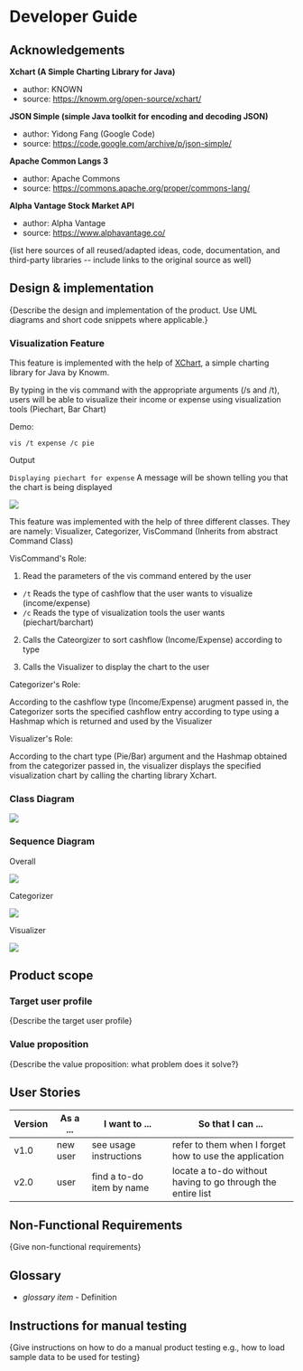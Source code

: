 # Developer Guide

## Acknowledgements
**Xchart (A Simple Charting Library for Java)**
- author: KNOWN
- source: https://knowm.org/open-source/xchart/

**JSON Simple (simple Java toolkit for encoding and decoding JSON)**
- author: Yidong Fang (Google Code)
- source: https://code.google.com/archive/p/json-simple/

**Apache Common Langs 3**
- author: Apache Commons
- source: https://commons.apache.org/proper/commons-lang/

**Alpha Vantage Stock Market API**
- author: Alpha Vantage
- source: https://www.alphavantage.co/

{list here sources of all reused/adapted ideas, code, documentation, and third-party libraries -- include links to the original source as well}

## Design & implementation

{Describe the design and implementation of the product. Use UML diagrams and short code snippets where applicable.}

### Visualization Feature 

This feature is implemented with the help of [XChart](https://knowm.org/open-source/xchart/), a simple charting library for Java by Knowm.

By typing in the vis command with the appropriate arguments (/s and /t), users will be able to visualize their income or expense 
using visualization tools (Piechart, Bar Chart)

Demo: 

`vis /t expense /c pie`

Output

`Displaying piechart for expense`
A message will be shown telling you that the chart is being displayed

![](C:\Users\puach\Documents\Y2S1\CS2113\tp\docs\images\vis\visOutput.png)

This feature was implemented with the help of three different classes.
They are namely: Visualizer, Categorizer, VisCommand (Inherits from abstract Command Class)

VisCommand's Role: 
1) Read the parameters of the vis command entered by the user
- `/t` Reads the type of cashflow that the user wants to visualize (income/expense)
- `/c` Reads the type of visualization tools the user wants (piechart/barchart)

2) Calls the Cateorgizer to sort cashflow (Income/Expense) according to type

3) Calls the Visualizer to display the chart to the user

Categorizer's Role: 

According to the cashflow type (Income/Expense) arugment passed in, the Categorizer sorts the 
specified cashflow entry according to type using a Hashmap which is returned and used by the Visualizer

Visualizer's Role: 

According to the chart type (Pie/Bar) argument and the Hashmap obtained from the categorizer passed in, 
the visualizer displays the specified visualization chart by calling the charting library Xchart.

### Class Diagram

![](C:\Users\puach\Documents\Y2S1\CS2113\tp\docs\images\vis\visualisationClass.png)

### Sequence Diagram 

Overall 

![](C:\Users\puach\Documents\Y2S1\CS2113\tp\docs\images\vis\visualisationSequence.png)

Categorizer

![](C:\Users\puach\Documents\Y2S1\CS2113\tp\docs\images\vis\categorizerSequence.png)

Visualizer

![](C:\Users\puach\Documents\Y2S1\CS2113\tp\docs\images\vis\visualizerSequence.png)

## Product scope
### Target user profile

{Describe the target user profile}

### Value proposition

{Describe the value proposition: what problem does it solve?}

## User Stories

|Version| As a ... | I want to ... | So that I can ...|
|--------|----------|---------------|------------------|
|v1.0|new user|see usage instructions|refer to them when I forget how to use the application|
|v2.0|user|find a to-do item by name|locate a to-do without having to go through the entire list|

## Non-Functional Requirements

{Give non-functional requirements}

## Glossary

* *glossary item* - Definition

## Instructions for manual testing

{Give instructions on how to do a manual product testing e.g., how to load sample data to be used for testing}
